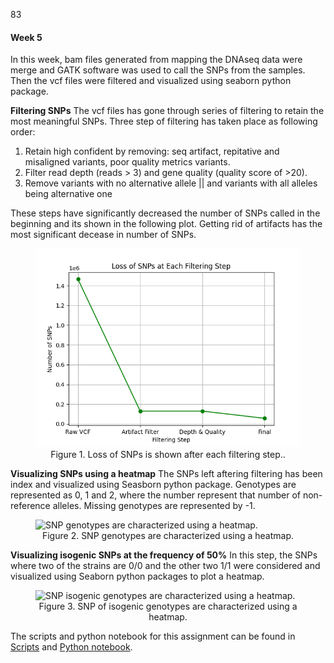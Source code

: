 83
#### Week 5
In this week, bam files generated from mapping the DNAseq data were merge and GATK software was used to call the SNPs from the samples. Then the vcf files were filtered and visualized using seaborn python package.

**Filtering SNPs**
The vcf files has gone through series of filtering to retain the most meaningful SNPs. Three step of filtering has taken place as following order:
1) Retain high confident by removing: seq artifact, repitative and misaligned variants, poor quality metrics variants.
2) Filter read depth (reads > 3) and gene quality (quality score of >20).
3) Remove variants with no alternative allele || and variants with all alleles being alternative one

These steps have significantly decreased the number of SNPs called in the beginning and its shown in the following plot. Getting rid of artifacts has the most significant decease in number of SNPs.
<figure>
    <img src="data/processed/DNAseq/figures/snp-filtering-plot.png" alt="Loss of SNPs is shown after each filtering step." style="width:500px; height:auto;">
    <figcaption style="text-align: center;">Figure 1. Loss of SNPs is shown after each filtering step..</figcaption>
</figure>

**Visualizing SNPs using a heatmap**
The SNPs left aftering filtering has been index and visualized using Seasborn python package. Genotypes are represented as 0, 1 and 2, where the number represent that number of non-reference alleles. Missing genotypes are represented by -1.

<figure>
    <img src="data/processed/DNAseq/figures/snp-visualization.png" alt="SNP genotypes are characterized using a heatmap. " style="width:500px; height:auto;">
    <figcaption style="text-align: center;">Figure 2. SNP genotypes are characterized using a heatmap.</figcaption>
</figure>

**Visualizing isogenic SNPs at the frequency of 50%**
In this step, the SNPs where two of the strains are 0/0 and the other two 1/1 were considered and visualized using Seaborn python packages to plot a heatmap.

<figure>
    <img src="data/processed/DNAseq/figures/snp-isogenic.png" alt="SNP isogenic genotypes are characterized using a heatmap. " style="width:500px; height:auto;">
    <figcaption style="text-align: center;">Figure 3. SNP of isogenic genotypes are characterized using a heatmap.</figcaption>
</figure>

The scripts and python notebook for this assignment can be found in [Scripts](code/scripts/week5) and [Python notebook](code/pynb).
